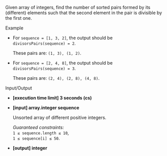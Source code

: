 
Given array of integers, find the number of sorted pairs formed by its (different) elements such that the second element in the pair is divisible by the first one.

Example

-   For  `sequence = [1, 3, 2]`, the output should be  
    `divisorsPairs(sequence) = 2`.
    
    These pairs are:  `(1, 3), (1, 2)`.
    
-   For  `sequence = [2, 4, 8]`, the output should be  
    `divisorsPairs(sequence) = 3`.
    
    These pairs are:  `(2, 4), (2, 8), (4, 8)`.
    

Input/Output

-   **[execution time limit] 3 seconds (cs)**
    
-   **[input] array.integer sequence**
    
    Unsorted array of different positive integers.
    
    _Guaranteed constraints:_  
    `1 ≤ sequence.length ≤ 10`,  
    `1 ≤ sequence[i] ≤ 50`.
    
-   **[output] integer**